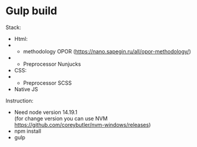 # Gulp build

Stack:
- Html:
- - methodology OPOR (https://nano.sapegin.ru/all/opor-methodology/)
- - Preprocessor Nunjucks
- СSS:
- - Preprocessor SCSS
- Native JS

Instruction:
- Need node version 14.19.1<br> (for change version you can use NVM https://github.com/coreybutler/nvm-windows/releases)
- npm install
- gulp
